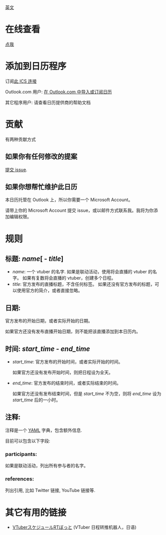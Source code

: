 [英文](README.md)

# 在线查看

[点我](https://outlook.live.com/owa//calendar/00000000-0000-0000-0000-000000000000/ebe488fe-d22e-4d53-8db6-249d726f30b0/cid-3B22DB901DF4622D/index.html)

# 添加到日历程序

订阅[此 ICS 连接](https://outlook.live.com/owa//calendar/00000000-0000-0000-0000-000000000000/ebe488fe-d22e-4d53-8db6-249d726f30b0/cid-3B22DB901DF4622D/calendar.ics)

Outlook.com 用户: [在 Outlook.com 中导入或订阅日历](https://support.office.com/zh-cn/article/import-or-subscribe-to-a-calendar-in-outlook-com-cff1429c-5af6-41ec-a5b4-74f2c278e98c)

其它程序用户: 请查看日历提供商的帮助文档

# 贡献

有两种贡献方式

## 如果你有任何修改的提案

[提交 issue](https://github.com/yume-chan/vtuber-calendar/issues/new/choose).

## 如果你想帮忙维护此日历

本日历托管在 Outlook 上，所以你需要一个 Microsoft Account。

请带上你的 Microsoft Account 提交 issue，或以邮件方式联系我。我将为你添加编辑权限。

# 规则

## 标题: *name*\[ - *title*]
* *name*: 一个 vtuber 的名字.
  如果是联动活动，使用将会直播的 vtuber 的名字。
  如果有复数将会直播的 vtuber，创建多个日程。
* *title*: 官方发布的直播标题，不含任何标签。
  如果还没有官方发布的标题，可以使用官方的简介，或者直接忽略。

## 日期:
官方发布的开始日期，或者实际开始的日期。

如果官方还没有发布直播开始日期，则不能把该直播添加到本日历内。

## 时间: *start_time* - *end_time*
* *start_time*: 官方发布的开始时间，或者实际开始的时间。

  如果官方还没有发布开始时间，则把日程设为全天。
* *end_time*: 官方发布的结束时间，或者实际结束的时间。

  如果官方还没有发布结束时间，但是 *start_time* 不为空，则将 *end_time* 设为 *start_time* 后的一小时。

## 注释:

注释是一个 [YAML](https://docs.ansible.com/ansible/latest/reference_appendices/YAMLSyntax.html) 字典，包含额外信息.

目前可以包含以下字段:

### participants:

如果是联动活动，列出所有参与者的名字。

### references:

列出引用, 比如 Twitter 链接, YouTube 链接等.

# 其它有用的链接

* [VTuberスケジュールRTぼっと](https://twitter.com/vtuber_schedule) (VTuber 日程转推机器人，日语)

